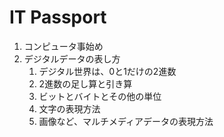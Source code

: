 # IT Passport

1. コンピュータ事始め
2. デジタルデータの表し方
   1. デジタル世界は、0と1だけの2進数
   2. 2進数の足し算と引き算
   3. ビットとバイトとその他の単位
   4. 文字の表現方法
   5. 画像など、マルチメディアデータの表現方法

